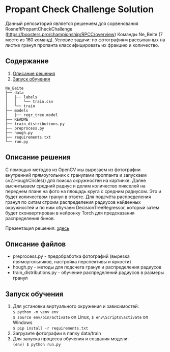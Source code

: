 # Propant Check Challenge Solution
Данный репозиторий является решением для сорвенования RosneftPropantCheckChallenge (https://boosters.pro/championship/RPCC/overview) Команды Ne_Beite (7 место из 160 команд). 
Условие задачи: по фотографиям рассыпанных на листке гранул пропанта классифицировать их фракцию и количество.
## Содержание
1. [Описание решения](#overview)
2. [Запуск обучения](#training)
```
Ne_Beite
├── data
│   ├── labels
│   │   └── train.csv
│   └── train
├── models
│   ├── regr_tree.model
├── README
├── train_distributions.py
├── preprocess.py
├── hough.py
├── requirements.txt
└── run.py
```
## Описание решения <a name="overview"></a> 
 С помощью методов из OpenCV мы вырезаем из фотографии внутренний прямоугольник с гранулами проппанта и запускаем cv2.HoughCircles() для поиска окружностей на картинке. Далее высчитываем средний радиус и делим количество пикселей на переднем плане на фото на площадь круга с средним радиусом. Это и будет количеством гранул в ответе. 
 Для подсчёта распределения гранул по ситам строим распределения радиусов найденных окружностей и по ним обучаем DecisionTreeRegressor, который затем будет сконвертирован в нейронку Torch для предсказания распределения бинов.

Презентация решения: <a href="https://docs.google.com/presentation/d/1wQ5OYPsjdsp4QQN5kUn7LCuuPR50J25oFWSBCFwrIgE/edit?usp=sharing">здесь</a>

## Описание файлов  
- preprocess.py - предобработка фотографий (вырезка прямоугольников, настройка перспективы и яркости)   
- hough.py - методы для подсчета гранул и распределения радиусов  
- train_distributions.py - обучение распределений радиусов в размеры гранул  

## Запуск обучения <a name="training"></a>
1. Для установки виртуального окружения и зависимостей:\
```$ python -m venv env```  
```$ source env/bin/activate```  on Linux, ```$ env\Scripts\activate``` on Windows  
```$ pip install -r requirements.txt```  
2. Загрузите фотографии в папку data/train
3. Для запуска процесса обучения и создания модели:\
```(env) $ python run.py```

